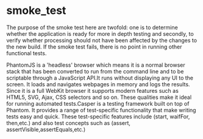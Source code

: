 smoke_test
==========

The purpose of the smoke test here are twofold: one is to determine whether the application is ready for more in depth testing and secondly, to verify whether processing should not have been affected by the changes to the new build. If the smoke test fails, there is no point in running other functional tests.


PhantomJS is a 'headless' browser which means it is a normal browser stack that has been converted to run from the command line and to be scriptable through a JavaScript API.It runs without displaying any UI to the screen. It loads and navigates webpages in memory and logs the results. Since it is a full WebKit browser it supports modern features such as HTML5, SVG, Ajax, CSS selectors and so on. These qualities make it ideal for running automated tests.Casper is a testing framework built on top of Phantom. It provides a range of test-specific functionality that make writing tests easy and quick. These test-specific features include (start, waifFor, then,etc.) and also test concepts such as (assert, assertVisible,assertEquals,etc.) 